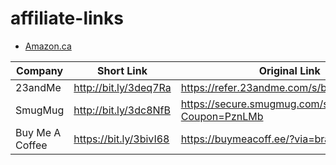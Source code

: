 # affiliate-links

* [Amazon.ca](amazon-ca.md)

Company | Short Link | Original Link
------------ | ------------- | -------------
23andMe| http://bit.ly/3deq7Ra | https://refer.23andme.com/s/brandonhimpfen
SmugMug | http://bit.ly/3dc8NfB | https://secure.smugmug.com/signup?Coupon=PznLMb
Buy Me A Coffee | https://bit.ly/3bivI68 | https://buymeacoff.ee/?via=brandonhimpfen
